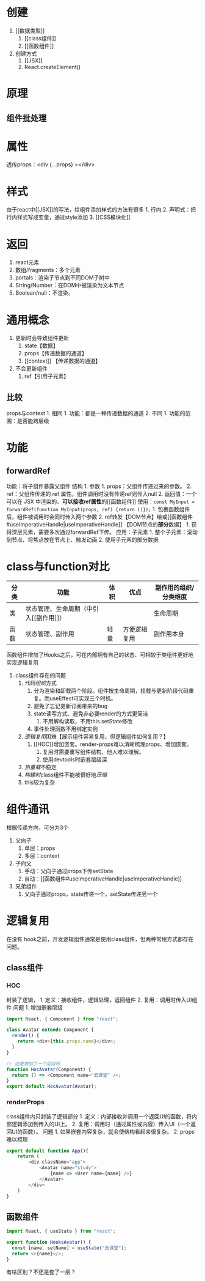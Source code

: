 # 创建
1. [[数据类型]]
	1. [[class组件]] 
	2. [[函数组件]] 
2. 创建方式
	1. [[JSX]] 
	2. React.createElement()
# 原理
## 组件批处理
# 属性
透传props：<div {...props} ><\/div>
# 样式
由于react中[[JSX]]的写法，给组件添加样式的方法有很多
	1. 行内
	2. 声明式：把行内样式写成变量，通过style添加
	3. [[CSS模块化]]  
# 返回
1. react元素
2. 数组/fragments：多个元素
3. portals：渲染子节点到不同DOM子树中
4. String/Number：在DOM中被渲染为文本节点
5. Boolean/null：不渲染。
# 通用概念
1. 更新时会导致组件更新
	1. state【数据】
	2. props【传递数据的通道】
	3. [[context]] 【传递数据的通道】
2. 不会更新组件
	1. ref【引用子元素】
## 比较
props与context
	1. 相同
		1. 功能：都是一种传递数据的通道
	2. 不同
		1. 功能的范围：是否能跨层级
# 功能
## 
## forwardRef
功能：将子组件暴露父组件
结构
	1. 参数
		1. props：父组件传递过来的参数。
		2. ref：父组件传递的 ref 属性。组件调用时没有传递ref则传入null
	2. 返回值：一个可以在 JSX 中渲染的、**可以接收ref属性**的[[函数组件]] 
使用：`const MyInput = forwardRef(function MyInput(props, ref) {return ()});` 
	1. 包裹函数组件后，组件被调用时会同时传入两个参数
	2. ref转发【DOM节点】给或[[函数组件#useImperativeHandle|useImperativeHandle]] 【DOM节点的**部分**数据】
		1. 获得深层元素，需要多次通过forwardRef下传。
应用：子元素
	1. 整个子元素：滚动到节点、将焦点放在节点上、触发动画
	2. 使用子元素的部分数据
# class与function对比
| 分类 | 功能 | 体积 | 优点 | 副作用的组织/分类维度 |
| --- | --- | --- | --- | --- |
| 类 | 状态管理、生命周期（中引入[[副作用]]） |  |  | 生命周期 |
| 函数 | 状态管理、副作用 | 轻量 | 方便逻辑复用 | 副作用本身 |

函数组件增加了Hooks之后，可在内部拥有自己的状态、可相较于类组件更好地实现逻辑复用
1. class组件存在的问题
	1. *代码组织*方式
		1. 分为渲染和卸载两个阶段。组件按生命周期，挂载与更新阶段代码重复。而useEffect可实现三个时机。
		2. 避免了忘记更新订阅带来的bug
		3. state读写方式、避免非必要render的方式更简洁
			1. 不用解构读取，不用this.setState修改
		4. 事件处理函数不用绑定实例
	2. *逻辑复用*困难【展示组件容易复用，但逻辑组件如何复用？】
		1. [[HOC]]增加嵌套。render-props难以清晰梳理props、增加嵌套。
			1. 复用时需要重写组件结构、他人难以理解。
			2. 使用devtools时嵌套层级深
	3. *热重载*不稳定
	4. *构建时*class组件不能被很好地*压缩* 
	5. this较为复杂

# 组件通讯
根据传递方向，可分为3个
1. 父向子
	1. 单层：props
	2. 多层：context
2. 子向父
	1. 手动：父向子通过props下传setState
	2. 自动：[[函数组件#useImperativeHandle|useImperativeHandle]] 
3. 兄弟组件
	1. 父向子通过props，state传递一个，setState传递另一个
# 逻辑复用
在没有 hook之前，开发逻辑组件通常是使用class组件，但两种常用方式都存在问题。
## class组件
### HOC
封装了逻辑，
	1. 定义：接收组件，逻辑处理，返回组件
	2. 复用：调用时传入UI组件
问题
	1. 增加嵌套层级
```js
import React, { Component } from "react";

class Avatar extends Component {
  render() {
    return <div>{this.props.name}</div>;
  }
}

// 这是增加了一个层级吗
function HocAvatar(Component) {
  return () => <Component name="云课堂" />;
}
export default HocAvatar(Avatar);
```

### renderProps
class组件内只封装了逻辑部分
	1. 定义：内部接收并调用一个返回UI的函数，将内部逻辑添加到传入的UI上。
	2. 复用：调用时（通过属性或内容）传入UI（一个返回UI的函数）。
问题
	1. 如果嵌套内容复杂，就会使结构看起来很复杂。
	2. props难以梳理
```js
export default function App(){
	return (
		<div className="app">
			<Avatar name="study">
				{name => <User name={name} />}
			</Avatar>
		</div>
	)
}
```

## 函数组件
```js
import React, { useState } from "react";

export function HooksAvatar() {
  const [name, setName] = useState("云课堂");
  return <>{name}</>;
}
```
有啥区别？不还是套了一层？
